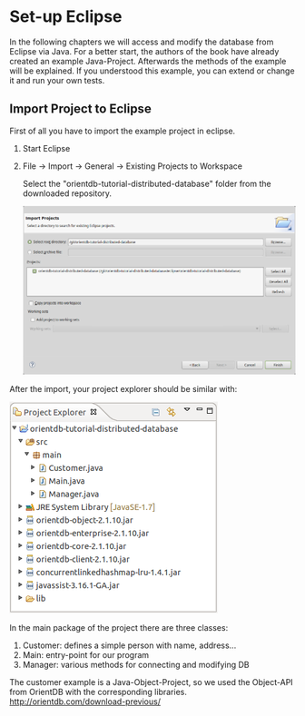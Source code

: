 # Set-up Eclipse

In the following chapters we will access and modify the database from Eclipse via Java.
For a better start, the authors of the book have already created an example Java-Project.
Afterwards the methods of the example will be explained. If you understood this example, you can extend or change it and run your own tests.

## Import Project to Eclipse

First of all you have to import the example project in eclipse.

1. Start Eclipse
1. File -> Import -> General -> Existing Projects to Workspace

    Select the "orientdb-tutorial-distributed-database" folder from the downloaded repository.
    
    ![](./images/project-import.png)

After the import, your project explorer should be similar with:

![](./images/project-explorer.png)

In the main package of the project there are three classes:
    
1. Customer:        defines a simple person with name, address...
2. Main:            entry-point for our program
3. Manager:         various methods for connecting and modifying DB

The customer example is a Java-Object-Project, so we used the Object-API from OrientDB with the corresponding libraries.
http://orientdb.com/download-previous/